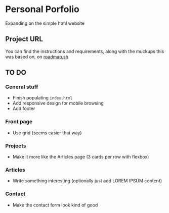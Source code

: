 # Personal Porfolio
Expanding on the simple html website

## Project URL
You can find the instructions and requirements, along with the muckups this was based on, on [roadmap.sh](https://roadmap.sh/projects/portfolio-website "Create a Personal Portfolio Website...") 

## TO DO
### General stuff
- Finish populating `index.html`
- Add responsive design for mobile browsing
- Add footer

### Front page
- Use grid (seems easier that way)

### Projects
- Make it more like the Articles page (3 cards per row with flexbox)

### Articles
- Write something interesting (optionally just add LOREM IPSUM content)

### Contact
- Make the contact form look kind of good
